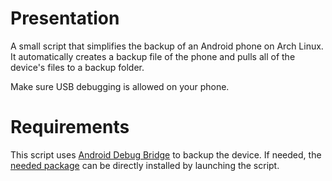 # Presentation

A small script that simplifies the backup of an Android phone on Arch Linux. 
It automatically creates a backup file of the phone and pulls all of the device's files to a backup folder.

Make sure USB debugging is allowed on your phone.

# Requirements

This script uses [Android Debug Bridge](https://wiki.archlinux.org/title/Android_Debug_Bridge) to backup the device. If needed, the [needed package](https://archlinux.org/packages/community/x86_64/android-tools/) can be directly installed by launching the script.



